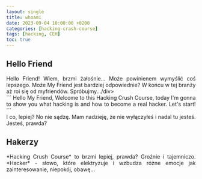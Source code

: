 ```yaml
---
layout: single
title: whoami
date: 2023-09-04 10:00:00 +0200
categories: [hacking-crash-course]
tags: [hacking, CEH]
toc: true
---
```


## Hello Friend

<div style="text-align: justify">Hello Friend! Wiem, brzmi żałośnie... Może powinienem wymyślić coś lepszego. Może My Friend jest bardziej odpowiednie? W końcu w tej branży aż roi się od myfriendów. Spróbujmy.../div>
<div style="text-align: justify">
```
Hello My Friend, Welcome to this Hacking Crush Course, today I'm gonna to show you what hacking is and how to become a real hacker. Let's start!
```
</div>

<div style="text-align: justify">I co, lepiej? No nie sądzę. Mam nadzieję, że nie wyłączyłeś i nadal tu jesteś. Jesteś, prawda? </div>

## Hakerzy
<div style="text-align: justify">*Hacking Crush Course* to brzmi lepiej, prawda? Groźnie i tajemniczo. *Hacker* - słowo, które elektryzuje i wzbudza różne emocje jak zainteresowanie, niepokój, obawę...</div>
<div style="text-align: justify"></div>
<div style="text-align: justify"></div>
<div style="text-align: justify"></div>
<div style="text-align: justify"></div>
<div style="text-align: justify"></div>
<div style="text-align: justify"></div>
<div style="text-align: justify"></div>
<div style="text-align: justify"></div>
<div style="text-align: justify"></div>
<div style="text-align: justify"></div>
<div style="text-align: justify"></div>
<div style="text-align: justify"></div>
<div style="text-align: justify"></div>
<div style="text-align: justify"></div>
<div style="text-align: justify"></div>
<div style="text-align: justify"></div>
<div style="text-align: justify"></div>
<div style="text-align: justify"></div>
<div style="text-align: justify"></div>
<div style="text-align: justify"></div>
<div style="text-align: justify"></div>
<div style="text-align: justify"></div>
<div style="text-align: justify"></div>
<div style="text-align: justify"></div>
<div style="text-align: justify"></div>
<div style="text-align: justify"></div>
<div style="text-align: justify"></div>
<div style="text-align: justify"></div>
<div style="text-align: justify"></div>
<div style="text-align: justify"></div>
<div style="text-align: justify"></div>
<div style="text-align: justify"></div>
<div style="text-align: justify"></div>
<div style="text-align: justify"></div>
<div style="text-align: justify"></div>
<div style="text-align: justify"></div>
<div style="text-align: justify"></div>
<div style="text-align: justify"></div>
<div style="text-align: justify"></div>
<div style="text-align: justify"></div>
<div style="text-align: justify"></div>
<div style="text-align: justify"></div>
<div style="text-align: justify"></div>
<div style="text-align: justify"></div>
<div style="text-align: justify"></div>
<div style="text-align: justify"></div>
<div style="text-align: justify"></div>
<div style="text-align: justify"></div>
<div style="text-align: justify"></div>
<div style="text-align: justify"></div>
<div style="text-align: justify"></div>
<div style="text-align: justify"></div>
<div style="text-align: justify"></div>
<div style="text-align: justify"></div>
<div style="text-align: justify"></div>
<div style="text-align: justify"></div>
<div style="text-align: justify"></div>
<div style="text-align: justify"></div>
<div style="text-align: justify"></div>
<div style="text-align: justify"></div>
<div style="text-align: justify"></div>
<div style="text-align: justify"></div>
<div style="text-align: justify"></div>
<div style="text-align: justify"></div>
<div style="text-align: justify"></div>
<div style="text-align: justify"></div>
<div style="text-align: justify"></div>